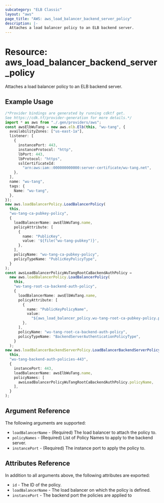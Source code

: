 ```yaml
---
subcategory: "ELB Classic"
layout: "aws"
page_title: "AWS: aws_load_balancer_backend_server_policy"
description: |-
  Attaches a load balancer policy to an ELB backend server.
---
```


# Resource: aws\_load\_balancer\_backend\_server\_policy

Attaches a load balancer policy to an ELB backend server.

## Example Usage

```typescript
/*Provider bindings are generated by running cdktf get.
See https://cdk.tf/provider-generation for more details.*/
import * as aws from "./.gen/providers/aws";
const awsElbWuTang = new aws.elb.Elb(this, "wu-tang", {
  availabilityZones: ["us-east-1a"],
  listener: [
    {
      instancePort: 443,
      instanceProtocol: "http",
      lbPort: 443,
      lbProtocol: "https",
      sslCertificateId:
        "arn:aws:iam::000000000000:server-certificate/wu-tang.net",
    },
  ],
  name: "wu-tang",
  tags: {
    Name: "wu-tang",
  },
});
new aws.loadBalancerPolicy.LoadBalancerPolicy(
  this,
  "wu-tang-ca-pubkey-policy",
  {
    loadBalancerName: awsElbWuTang.name,
    policyAttribute: [
      {
        name: "PublicKey",
        value: '${file("wu-tang-pubkey")}',
      },
    ],
    policyName: "wu-tang-ca-pubkey-policy",
    policyTypeName: "PublicKeyPolicyType",
  }
);
const awsLoadBalancerPolicyWuTangRootCaBackendAuthPolicy =
  new aws.loadBalancerPolicy.LoadBalancerPolicy(
    this,
    "wu-tang-root-ca-backend-auth-policy",
    {
      loadBalancerName: awsElbWuTang.name,
      policyAttribute: [
        {
          name: "PublicKeyPolicyName",
          value:
            "${aws_load_balancer_policy.wu-tang-root-ca-pubkey-policy.policy_name}",
        },
      ],
      policyName: "wu-tang-root-ca-backend-auth-policy",
      policyTypeName: "BackendServerAuthenticationPolicyType",
    }
  );
new aws.loadBalancerBackendServerPolicy.LoadBalancerBackendServerPolicy(
  this,
  "wu-tang-backend-auth-policies-443",
  {
    instancePort: 443,
    loadBalancerName: awsElbWuTang.name,
    policyNames: [
      awsLoadBalancerPolicyWuTangRootCaBackendAuthPolicy.policyName,
    ],
  }
);

```

## Argument Reference

The following arguments are supported:

* `loadBalancerName` - (Required) The load balancer to attach the policy to.
* `policyNames` - (Required) List of Policy Names to apply to the backend server.
* `instancePort` - (Required) The instance port to apply the policy to.

## Attributes Reference

In addition to all arguments above, the following attributes are exported:

* `id` - The ID of the policy.
* `loadBalancerName` - The load balancer on which the policy is defined.
* `instancePort` - The backend port the policies are applied to
